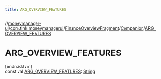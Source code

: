 ```yaml
---
title: ARG_OVERVIEW_FEATURES
---
```

//[moneymanager-ui](../../../../index.html)/[com.tink.moneymanagerui](../../index.html)/[FinanceOverviewFragment](../index.html)/[Companion](index.html)/[ARG_OVERVIEW_FEATURES](-a-r-g_-o-v-e-r-v-i-e-w_-f-e-a-t-u-r-e-s.html)



# ARG_OVERVIEW_FEATURES



[androidJvm]\
const val [ARG_OVERVIEW_FEATURES](-a-r-g_-o-v-e-r-v-i-e-w_-f-e-a-t-u-r-e-s.html): [String](https://kotlinlang.org/api/latest/jvm/stdlib/kotlin/-string/index.html)




